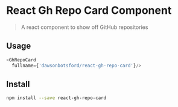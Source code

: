 # React Gh Repo Card Component

> A react component to show off GitHub repositories

## Usage

```js
<GhRepoCard
  fullname={'dawsonbotsford/react-gh-repo-card'}/>
```

## Install

```sh
npm install --save react-gh-repo-card
```


